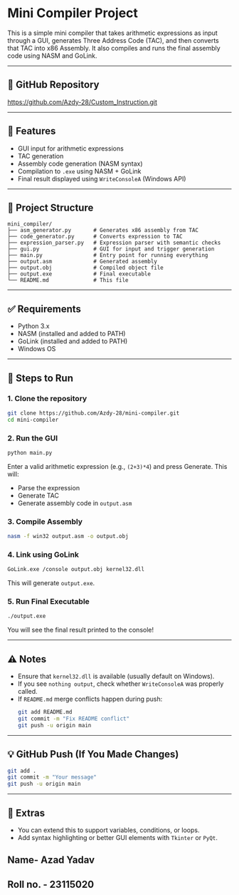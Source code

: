 # Mini Compiler Project

This is a simple mini compiler that takes arithmetic expressions as input through a GUI, generates Three Address Code (TAC), and then converts that TAC into x86 Assembly. It also compiles and runs the final assembly code using NASM and GoLink.

---

## 🔗 GitHub Repository
https://github.com/Azdy-28/Custom_Instruction.git

---

## 🧠 Features
- GUI input for arithmetic expressions
- TAC generation
- Assembly code generation (NASM syntax)
- Compilation to `.exe` using NASM + GoLink
- Final result displayed using `WriteConsoleA` (Windows API)

---

## 📁 Project Structure
```
mini_compiler/
├── asm_generator.py       # Generates x86 assembly from TAC
├── code_generator.py      # Converts expression to TAC
├── expression_parser.py   # Expression parser with semantic checks
├── gui.py                 # GUI for input and trigger generation
├── main.py                # Entry point for running everything
├── output.asm             # Generated assembly
├── output.obj             # Compiled object file
├── output.exe             # Final executable
└── README.md              # This file
```

---

## ✅ Requirements
- Python 3.x
- NASM (installed and added to PATH)
- GoLink (installed and added to PATH)
- Windows OS

---

## 🚀 Steps to Run

### 1. Clone the repository
```bash
git clone https://github.com/Azdy-28/mini-compiler.git
cd mini-compiler
```

### 2. Run the GUI
```bash
python main.py
```
Enter a valid arithmetic expression (e.g., `(2+3)*4`) and press Generate. This will:
- Parse the expression
- Generate TAC
- Generate assembly code in `output.asm`

### 3. Compile Assembly
```bash
nasm -f win32 output.asm -o output.obj
```

### 4. Link using GoLink
```bash
GoLink.exe /console output.obj kernel32.dll
```

This will generate `output.exe`.

### 5. Run Final Executable
```bash
./output.exe
```
You will see the final result printed to the console!

---

## ⚠️ Notes
- Ensure that `kernel32.dll` is available (usually default on Windows).
- If you see `nothing output`, check whether `WriteConsoleA` was properly called.
- If `README.md` merge conflicts happen during push:
  ```bash
  git add README.md
  git commit -m "Fix README conflict"
  git push -u origin main
  ```

---

## 💡 GitHub Push (If You Made Changes)
```bash
git add .
git commit -m "Your message"
git push -u origin main
```

---

## 🧩 Extras
- You can extend this to support variables, conditions, or loops.
- Add syntax highlighting or better GUI elements with `Tkinter` or `PyQt`.

## Name- Azad Yadav
## Roll no. - 23115020
